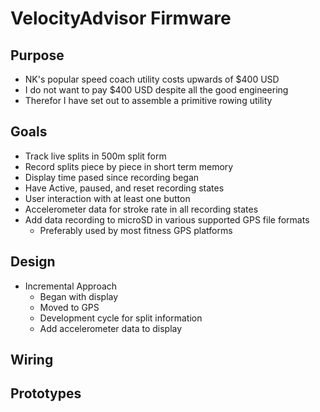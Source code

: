 # VelocityAdvisor Firmware
## Purpose
- NK's popular speed coach utility costs upwards of $400 USD
- I do not want to pay $400 USD despite all the good engineering
- Therefor I have set out to assemble a primitive rowing utility
## Goals
- Track live splits in 500m split form
- Record splits piece by piece in short term memory
- Display time pased since recording began
- Have Active, paused, and reset recording states
- User interaction with at least one button
- Accelerometer data for stroke rate in all recording states
- Add data recording to microSD in various supported GPS file formats
    - Preferably used by most fitness GPS platforms
## Design
- Incremental Approach
    - Began with display
    - Moved to GPS
    - Development cycle for split information
    - Add accelerometer data to display
## Wiring
[](/images/Speedcoach_circuit_diagram.png)
## Prototypes
[](/images/sample1.HEIC)
[](/images/sample2.HEIC)